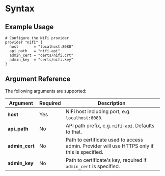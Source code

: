 # Syntax

## Example Usage

```
# Configure the NiFi provider
provider "nifi" {
  host       = "localhost:8080"
  api_path   = "nifi-api"
  admin_cert = "certs/nifi.crt"
  admin_key  = "certs/nifi.key"
}
```

## Argument Reference

The following arguments are supported:

Argument       | Required | Description
---------------|----------|------------
**host**       | Yes      | NiFi host including port, e.g. `localhost:8080`.
**api_path**   | No       | API path prefix, e.g. `nifi-api`. Defaults to that.
**admin_cert** | No       | Path to certificate used to access admin. Provider will use HTTPS only if this is specified. 
**admin_key**  | No       | Path to certificate's key, required if `admin_cert` is specified.
